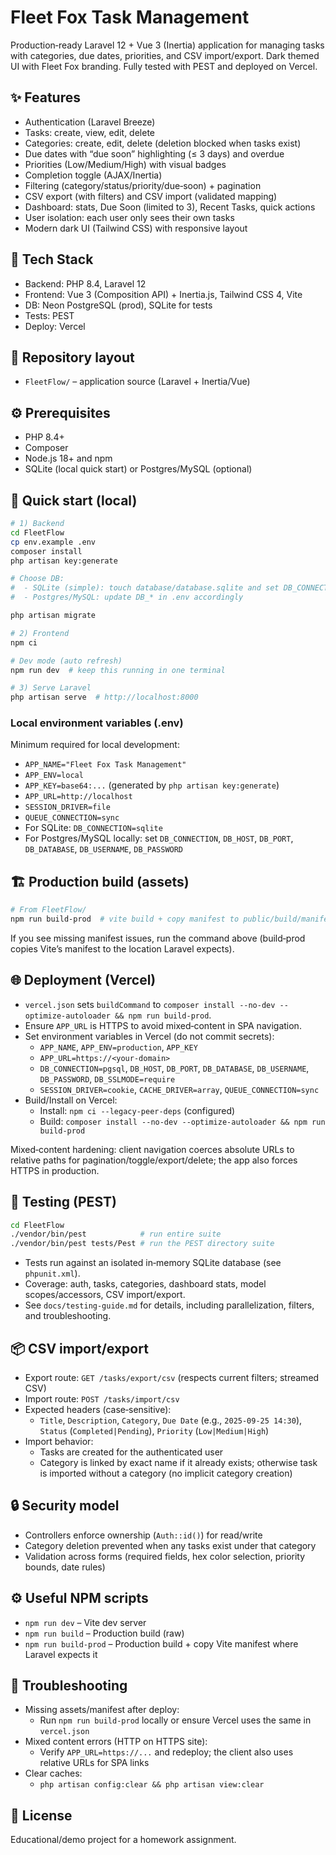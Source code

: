 # Fleet Fox Task Management

Production‑ready Laravel 12 + Vue 3 (Inertia) application for managing tasks with categories, due dates, priorities, and CSV import/export. Dark themed UI with Fleet Fox branding. Fully tested with PEST and deployed on Vercel.

## ✨ Features
- Authentication (Laravel Breeze)
- Tasks: create, view, edit, delete
- Categories: create, edit, delete (deletion blocked when tasks exist)
- Due dates with “due soon” highlighting (≤ 3 days) and overdue
- Priorities (Low/Medium/High) with visual badges
- Completion toggle (AJAX/Inertia)
- Filtering (category/status/priority/due‑soon) + pagination
- CSV export (with filters) and CSV import (validated mapping)
- Dashboard: stats, Due Soon (limited to 3), Recent Tasks, quick actions
- User isolation: each user only sees their own tasks
- Modern dark UI (Tailwind CSS) with responsive layout

## 🧱 Tech Stack
- Backend: PHP 8.4, Laravel 12
- Frontend: Vue 3 (Composition API) + Inertia.js, Tailwind CSS 4, Vite
- DB: Neon PostgreSQL (prod), SQLite for tests
- Tests: PEST
- Deploy: Vercel

## 📂 Repository layout
- `FleetFlow/` – application source (Laravel + Inertia/Vue)

## ⚙️ Prerequisites
- PHP 8.4+
- Composer
- Node.js 18+ and npm
- SQLite (local quick start) or Postgres/MySQL (optional)

## 🚀 Quick start (local)
```bash
# 1) Backend
cd FleetFlow
cp env.example .env
composer install
php artisan key:generate

# Choose DB:
#  - SQLite (simple): touch database/database.sqlite and set DB_CONNECTION=sqlite
#  - Postgres/MySQL: update DB_* in .env accordingly

php artisan migrate

# 2) Frontend
npm ci

# Dev mode (auto refresh)
npm run dev  # keep this running in one terminal

# 3) Serve Laravel
php artisan serve  # http://localhost:8000
```

### Local environment variables (.env)
Minimum required for local development:
- `APP_NAME="Fleet Fox Task Management"`
- `APP_ENV=local`
- `APP_KEY=base64:...` (generated by `php artisan key:generate`)
- `APP_URL=http://localhost`
- `SESSION_DRIVER=file`
- `QUEUE_CONNECTION=sync`
- For SQLite: `DB_CONNECTION=sqlite`
- For Postgres/MySQL locally: set `DB_CONNECTION`, `DB_HOST`, `DB_PORT`, `DB_DATABASE`, `DB_USERNAME`, `DB_PASSWORD`

## 🏗️ Production build (assets)
```bash
# From FleetFlow/
npm run build-prod  # vite build + copy manifest to public/build/manifest.json
```
If you see missing manifest issues, run the command above (build‑prod copies Vite’s manifest to the location Laravel expects).

## 🌐 Deployment (Vercel)
- `vercel.json` sets `buildCommand` to `composer install --no-dev --optimize-autoloader && npm run build-prod`.
- Ensure `APP_URL` is HTTPS to avoid mixed‑content in SPA navigation.
- Set environment variables in Vercel (do not commit secrets):
  - `APP_NAME`, `APP_ENV=production`, `APP_KEY`
  - `APP_URL=https://<your-domain>`
  - `DB_CONNECTION=pgsql`, `DB_HOST`, `DB_PORT`, `DB_DATABASE`, `DB_USERNAME`, `DB_PASSWORD`, `DB_SSLMODE=require`
  - `SESSION_DRIVER=cookie`, `CACHE_DRIVER=array`, `QUEUE_CONNECTION=sync`
- Build/Install on Vercel:
  - Install: `npm ci --legacy-peer-deps` (configured)
  - Build: `composer install --no-dev --optimize-autoloader && npm run build-prod`

Mixed‑content hardening: client navigation coerces absolute URLs to relative paths for pagination/toggle/export/delete; the app also forces HTTPS in production.

## 🧪 Testing (PEST)
```bash
cd FleetFlow
./vendor/bin/pest            # run entire suite
./vendor/bin/pest tests/Pest # run the PEST directory suite
```
- Tests run against an isolated in‑memory SQLite database (see `phpunit.xml`).
- Coverage: auth, tasks, categories, dashboard stats, model scopes/accessors, CSV import/export.
- See `docs/testing-guide.md` for details, including parallelization, filters, and troubleshooting.

## 📦 CSV import/export
- Export route: `GET /tasks/export/csv` (respects current filters; streamed CSV)
- Import route: `POST /tasks/import/csv`
- Expected headers (case‑sensitive):
  - `Title`, `Description`, `Category`, `Due Date` (e.g., `2025-09-25 14:30`), `Status` (`Completed|Pending`), `Priority` (`Low|Medium|High`)
- Import behavior:
  - Tasks are created for the authenticated user
  - Category is linked by exact name if it already exists; otherwise task is imported without a category (no implicit category creation)

## 🔒 Security model
- Controllers enforce ownership (`Auth::id()`) for read/write
- Category deletion prevented when any tasks exist under that category
- Validation across forms (required fields, hex color selection, priority bounds, date rules)



## ⚙️ Useful NPM scripts
- `npm run dev` – Vite dev server
- `npm run build` – Production build (raw)
- `npm run build-prod` – Production build + copy Vite manifest where Laravel expects it

## 🧰 Troubleshooting
- Missing assets/manifest after deploy:
  - Run `npm run build-prod` locally or ensure Vercel uses the same in `vercel.json`
- Mixed content errors (HTTP on HTTPS site):
  - Verify `APP_URL=https://...` and redeploy; the client also uses relative URLs for SPA links
- Clear caches:
  - `php artisan config:clear && php artisan view:clear`

## 📜 License
Educational/demo project for a homework assignment.
